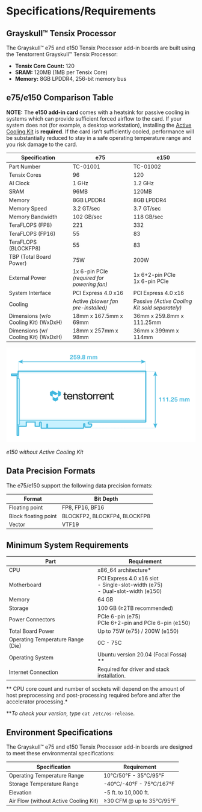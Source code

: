 # Specifications/Requirements

## Grayskull™ Tensix Processor

The Grayskull™ e75 and e150 Tensix Processor add-in boards are built using the Tenstorrent Grayskull™ Tensix Processor:

- **Tensix Core Count:** 120
- **SRAM:** 120MB (1MB per Tensix Core)
- **Memory:** 8GB LPDDR4, 256-bit memory bus

## e75/e150 Comparison Table

**NOTE:** The **e150 add-in card** comes with a heatsink for passive cooling in systems which can provide sufficient forced airflow to the card. If your system does not (for example, a desktop workstation), installing the [Active Cooling Kit](../ack.md) is **required**. If the card isn’t sufficiently cooled, performance will be substantially reduced to stay in a safe operating temperature range and you risk damage to the card.

| Specification                        | e75                                         | e150                                           |
| ------------------------------------ | ------------------------------------------- | ---------------------------------------------- |
| Part Number                          | TC-01001                                    | TC-01002                                       |
| Tensix Cores                         | 96                                          | 120                                            |
| AI Clock                             | 1 GHz                                       | 1.2 GHz                                        |
| SRAM                                 | 96MB                                        | 120MB                                          |
| Memory                               | 8GB LPDDR4                                  | 8GB LPDDR4                                     |
| Memory Speed                         | 3.2 GT/sec                                  | 3.7 GT/sec                                     |
| Memory Bandwidth                     | 102 GB/sec                                  | 118 GB/sec                                     |
| TeraFLOPS (FP8)                      | 221                                         | 332                                            |
| TeraFLOPS (FP16)                     | 55                                          | 83                                             |
| TeraFLOPS (BLOCKFP8)                 | 55                                          | 83                                             |
| TBP (Total Board Power)              | 75W                                         | 200W                                           |
| External Power                       | 1x 6-pin PCIe *(required for powering fan)* | 1x 6+2-pin PCIe<br />1x 6-pin PCIe             |
| System Interface                     | PCI Express 4.0 x16                         | PCI Express 4.0 x16                            |
| Cooling                              | Active *(blower fan pre-installed)*         | Passive *(Active Cooling Kit sold separately)* |
| Dimensions (w/o Cooling Kit) (WxDxH) | 18mm x 167.5mm x 69mm                       | 36mm x 259.8mm x 111.25mm                      |
| Dimensions (w/ Cooling Kit) (WxDxH)  | 18mm x 257mm x 98mm                         | 36mm x 399mm x 114mm                           |

![](./images/e150_dimensions.png)

*e150 without Active Cooling Kit*

## Data Precision Formats

The e75/e150 support the following data precision formats:

| Format               | Bit Depth                    |
| -------------------- | ---------------------------- |
| Floating point       | FP8, FP16, BF16              |
| Block floating point | BLOCKFP2, BLOCKFP4, BLOCKFP8 |
| Vector               | VTF19                        |

## Minimum System Requirements

| Part                              | Requirement                                                  |
| --------------------------------- | ------------------------------------------------------------ |
| CPU                               | x86_64 architecture*                                         |
| Motherboard                       | PCI Express 4.0 x16 slot<br />- Single-slot-width (e75)<br />- Dual-slot-width (e150) |
| Memory                            | 64 GB                                                        |
| Storage                           | 100 GB (≥2TB recommended)                                    |
| Power Connectors                  | PCIe 6-pin (e75)<br />PCIe 6+2-pin and PCIe 6-pin (e150)     |
| Total Board Power                 | Up to 75W (e75) / 200W (e150)                                |
| Operating Temperature Range (Die) | 0C - 75C                                                     |
| Operating System                  | Ubuntu version 20.04 (Focal Fossa) **                        |
| Internet Connection               | Required for driver and stack installation.                  |

** CPU core count and number of sockets will depend on the amount of host preprocessing and post-processing required before and after the accelerator processing.*

***To check your version, type* `cat /etc/os-release`.

## Environment Specifications

The Grayskull™ e75 and e150 Tensix Processor add-in boards are designed to meet these environmental specifications:

| Specification                         | Requirement               |
| ------------------------------------- | ------------------------- |
| Operating Temperature Range           | 10°C/50°F - 35°C/95°F     |
| Storage Temperature Range             | -40°C/-40°F - 75°C/167°F  |
| Elevation                             | -5 ft. to 10,000 ft.      |
| Air Flow (without Active Cooling Kit) | ≥30 CFM @ up to 35°C/95°F |


